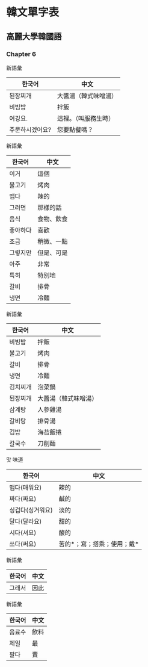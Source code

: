# 韓文單字表


## 高麗大學韓國語


### Chapter 6

新語彙

한국어 | 中文
--- | ---
된장찌개 | 大醬湯（韓式味噌湯）
비빔밥 | 拌飯
여깅요. | 這裡。（叫服務生時）
주문하시겠어요? | 您要點餐嗎？


新語彙

한국어 | 中文
--- | ---
이거 | 這個
불고기 | 烤肉
맵다 | 辣的
그러면 | 那樣的話
음식 | 食物、飲食
좋아하다 | 喜歡
조금| 稍微、一點
그렇지만 | 但是、可是
아주 | 非常
특히 | 特別地
갈비 | 排骨
냉면 | 冷麵


新語彙

한국어 | 中文
--- | ---
비빔밥 | 拌飯
불고기 | 烤肉
갈비 | 排骨
냉면 | 冷麵
김치찌개 | 泡菜鍋
된장찌개 | 大醬湯（韓式味噌湯）
삼계탕 | 人參雞湯
갈비탕 | 排骨湯
김밥 | 海苔飯捲
칼국수 | 刀削麵


맛 味道

한국어 | 中文
--- | ---
맵다(매워요) | 辣的
짜다(짜요) | 鹹的
싱겁다(싱거워요) | 淡的
달다(달라요) | 甜的
시다(셔요) | 酸的
쓰다(써요) | 苦的*；寫；搭乘；使用；戴*


新語彙

한국어 | 中文
--- | ---
그래서 | 因此


新語彙

한국어 | 中文
--- | ---
음료수 | 飲料
제일 | 最
팔다 | 賣
